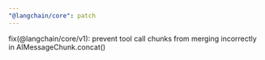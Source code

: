 ```yaml
---
"@langchain/core": patch
---
```


fix(@langchain/core/v1): prevent tool call chunks from merging incorrectly in AIMessageChunk.concat()
